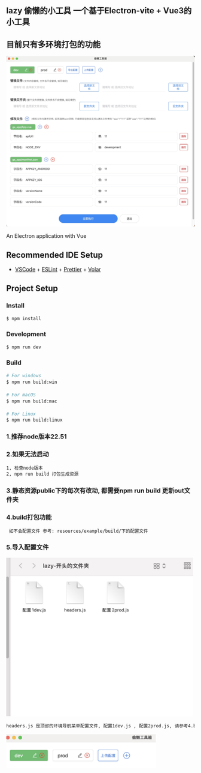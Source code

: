 ## lazy 偷懒的小工具 一个基于Electron-vite + Vue3的小工具
<!-- ### 也可以直接下载mac版本lazy-mac.zip直接使用, 尽可能的安装mac的Applications应用里, 否则有些功能无法使用 -->

## 目前只有多环境打包的功能
<img src="/src/renderer/src/assets/img/example/build.jpg" width="800">

An Electron application with Vue

## Recommended IDE Setup

- [VSCode](https://code.visualstudio.com/) + [ESLint](https://marketplace.visualstudio.com/items?itemName=dbaeumer.vscode-eslint) + [Prettier](https://marketplace.visualstudio.com/items?itemName=esbenp.prettier-vscode) + [Volar](https://marketplace.visualstudio.com/items?itemName=Vue.volar)

## Project Setup

### Install

```bash
$ npm install
```

### Development

```bash
$ npm run dev
```

### Build

```bash
# For windows
$ npm run build:win

# For macOS
$ npm run build:mac

# For Linux
$ npm run build:linux
```
### 1.推荐node版本22.51
### 2.如果无法启动
```bash
1, 检查node版本
2, npm run build 打包生成资源
```

### 3.静态资源public下的每次有改动, 都需要npm run build 更新out文件夹


### 4.build打包功能
```bash
 如不会配置文件 参考: resources/example/build/下的配置文件
```
### 5.导入配置文件
<img src="/src/renderer/src/assets/img/example/Import_configuration.jpg" width="500">

```bash
headers.js 是顶部的环境导航菜单配置文件, 配置1dev.js , 配置2prod.js, 请参考4.build打包功能
```
<img src="/src/renderer/src/assets/img/example/Import_configuration2.jpg" width="400">


